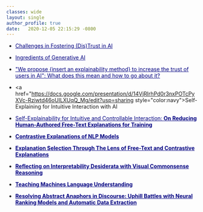 ```yaml
---
classes: wide
layout: single
author_profile: true
date:   2020-12-05 22:15:29 -0800
---
```


* <a href="https://docs.google.com/presentation/d/1ifE2ocHHEgYuyQoyMtsVeWuTp_3XOUYp3r709ITTiL0/edit?usp=sharing" style="color:navy">Challenges in Fostering (Dis)Trust in AI</a>

* <a href="https://docs.google.com/presentation/d/1Lr7F6c7wc2G5tRIOLwix39JfT5VNo3TAMVWEURhGl4Y/edit?usp=sharing" style="color:navy">Ingredients of Generative AI</a>

* <a href="https://docs.google.com/presentation/d/1AUBXarUkBpWM2pEWqAQXKSBl5-VQr1721xZ9e3l_4eE/edit?usp=sharing" style="color:navy">"We propose {insert an explainability method} to increase the trust of users in AI": What does this mean and how to go about it?</a>

* <a href="https://docs.google.com/presentation/d/14VjRIrhPd0r3nxPOTcPyXVc-Rziwtd46oUILXUqQ_Mg/edit?usp=sharing style="color:navy">Self-Explaining for Intuitive Interaction with AI</a>

* <a href="/slides/invited_talk_few_shot.pdf" style="color:navy">Self-Explainability for Intuitive and Controllable Interaction: <b>On Reducing Human-Authored Free-Text Explanations for Training<b></a> 

* <a href="/slides/invited_talk_contrastive.pdf" style="color:navy">Contrastive Explanations of NLP Models</a> 

* <a href="/slides/invited_talk_explanation_selection.pdf" style="color:navy"><b>Explanation Selection</b> Through The Lens of <b>Free-Text</b> and <b>Contrastive Explanations</b></a> 

* <a href="/slides/invited_talk_uw_compling_vcr_desiderata.pdf" style="color:navy">Reflecting on Interpretability Desiderata with Visual Commonsense Reasoning</a> 

* <a href="/slides/ana_marasovic_woman_research_day.pdf" style="color:navy">Teaching Machines Language Understanding</a> 

* <a href="https://youtu.be/K9v-3UJ_syg" style="color:navy">Resolving Abstract Anaphors in Discourse: Uphill Battles with Neural Ranking Models and Automatic Data Extraction</a> 



